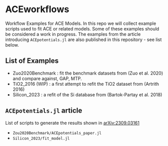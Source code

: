 # ACEworkflows

Workflow Examples for ACE Models. In this repo we will collect example scripts used to fit ACE or related models. Some of these examples should be considered a work in progress. The examples from the article introducing `ACEpotentials.jl` are also published in this repository - see list below.

## List of Examples

- Zuo2020Benchmark : fit the benchmark datasets from (Zuo et al. 2020) and compare against, GAP, MTP. 
- TiO2_2016 (WIP) : a first attempt to refit the TiO2 dataset from (Artrith 2016)
- Silicon_2023 : a refit of the Si database from (Bartok-Partay et al. 2018)

## `ACEpotentials.jl` article 

List of scripts to generate the results shown in [arXiv:2309.03161](https://arxiv.org/abs/2309.03161)

- `Zou2020Benchmark/ACEpotentials_paper.jl`
- `Silicon_2023/fit_model.jl`
